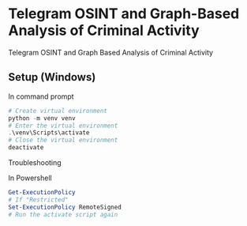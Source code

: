 # Telegram OSINT and Graph-Based Analysis of Criminal Activity
Telegram OSINT and Graph Based Analysis of Criminal Activity


## Setup (Windows)
In command prompt
```powershell
# Create virtual environment
python -m venv venv
# Enter the virtual environment
.\venv\Scripts\activate
# Close the virtual environment
deactivate
```
Troubleshooting

In Powershell
```powershell
Get-ExecutionPolicy
# If "Restricted"
Set-ExecutionPolicy RemoteSigned
# Run the activate script again
```

